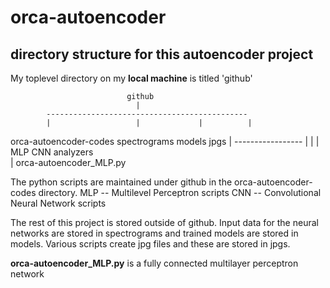 # orca-autoencoder

## directory structure for this autoencoder project

My toplevel directory on my **local machine** is titled 'github'

                              github
                                |
            ---------------------------------------------
            |                   |             |          |
   orca-autoencoder-codes   spectrograms    models     jpgs
            |
    -----------------
    |       |       |
   MLP     CNN   analyzers	
    |
orca-autoencoder_MLP.py
  
  The python scripts are maintained under github in the orca-autoencoder-codes directory.
  MLP -- Multilevel Perceptron scripts
  CNN -- Convolutional Neural Network scripts

  The rest of this project is stored outside of github.
  Input data for the neural networks are stored in spectrograms
  and trained models are stored in models.
  Various scripts create jpg files and these are stored in jpgs.
  
  **orca-autoencoder_MLP.py** is a fully connected multilayer perceptron network
  
   
  
    
